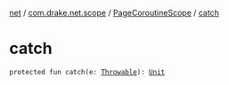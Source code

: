 [net](../../index.md) / [com.drake.net.scope](../index.md) / [PageCoroutineScope](index.md) / [catch](./catch.md)

# catch

`protected fun catch(e: `[`Throwable`](https://kotlinlang.org/api/latest/jvm/stdlib/kotlin/-throwable/index.html)`): `[`Unit`](https://kotlinlang.org/api/latest/jvm/stdlib/kotlin/-unit/index.html)